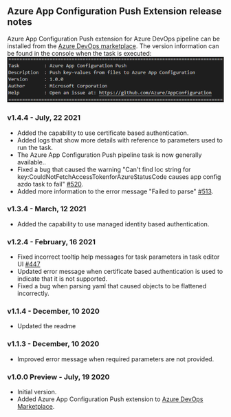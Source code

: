 ## Azure App Configuration Push Extension release notes
Azure App Configuration Push extension for Azure DevOps pipeline can be installed from the [Azure DevOps marketplace](https://marketplace.visualstudio.com/items?itemName=AzureAppConfiguration.azure-app-configuration-task-push). The version information can be found in the console when the task is executed:
![sample](pictures/AzureDevOpsPushExtensionVersionSample.PNG)

### v1.4.4 - July, 22 2021
* Added the capability to use certificate based authentication.
* Added logs that show more details with reference to parameters used to run the task.
* The Azure App Configuration Push pipeline task is now generally available..
* Fixed a bug that caused the warning "Can\'t find loc string for key:CouldNotFetchAccessTokenforAzureStatusCode causes app config azdo task to fail" [#520](https://github.com/Azure/AppConfiguration/issues/520).
* Added more information to the error message "Failed to parse" [#513](https://github.com/Azure/AppConfiguration/issues/513).

### v1.3.4 - March, 12 2021
* Added the capability to use managed identity based authentication.

### v1.2.4 - February, 16 2021
* Fixed incorrect tooltip help messages for task parameters in task editor UI [#447](https://github.com/Azure/AppConfiguration/issues/447) 
* Updated error message when certificate based authentication is used to indicate that it is not supported.
* Fixed a bug when parsing yaml that caused objects to be flattened incorrectly.

### v1.1.4 - December, 10 2020
* Updated the readme 

### v1.1.3 - December, 10 2020
* Improved error message when required parameters are not provided. 

### v1.0.0 Preview - July, 19 2020
* Initial version.
* Added Azure App Configuration Push extension to [Azure DevOps Marketplace](https://marketplace.visualstudio.com/items?itemName=AzureAppConfiguration.azure-app-configuration-task-push).
